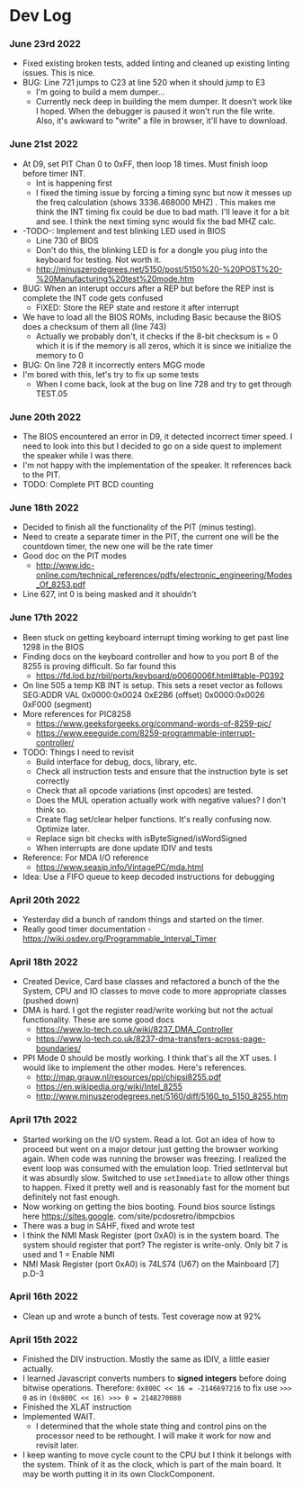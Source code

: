 # Dev Log
### June 23rd 2022
* Fixed existing broken tests, added linting and cleaned up existing linting issues. This is nice.
* BUG: Line 721 jumps to C23 at line 520 when it should jump to E3
  * I'm going to build a mem dumper...
  * Currently neck deep in building the mem dumper. It doesn't work like I hoped. When the debugger is paused it 
    won't run the file write. Also, it's awkward to "write" a file in browser, it'll have to download.

### June 21st 2022
* At D9, set PIT Chan 0 to 0xFF, then loop 18 times. Must finish loop before timer INT.
  * Int is happening first
  * I fixed the timing issue by forcing a timing sync but now it messes up the freq calculation (shows 3336.468000 MHZ)
    . This makes me think the INT timing fix could be due to bad math. I'll leave it for a bit and see. I think the 
    next timing sync would fix the bad MHZ calc.
* -TODO-: Implement and test blinking LED used in BIOS
  * Line 730 of BIOS
  * Don't do this, the blinking LED is for a dongle you plug into the keyboard for testing. Not worth it.
  * http://minuszerodegrees.net/5150/post/5150%20-%20POST%20-%20Manufacturing%20test%20mode.htm
* BUG: When an interupt occurs after a REP but before the REP inst is complete the INT code gets confused
  * FIXED: Store the REP state and restore it after interrupt
* We have to load all the BIOS ROMs, including Basic because the BIOS does a checksum of them all (line 743)
  * Actually we probably don't, it checks if the 8-bit checksum is = 0 which it is if the memory is all zeros, which
    it is since we initialize the memory to 0
* BUG: On line 728 it incorrectly enters MGG mode
* I'm bored with this, let's try to fix up some tests
  * When I come back, look at the bug on line 728 and try to get through TEST.05

### June 20th 2022
* The BIOS encountered an error in D9, it detected incorrect timer speed. I need to look into this but I decided to 
  go on a side quest to implement the speaker while I was there.
* I'm not happy with the implementation of the speaker. It references back to the PIT.
* TODO: Complete PIT BCD counting

### June 18th 2022
* Decided to finish all the functionality of the PIT (minus testing).
* Need to create a separate timer in the PIT, the current one will be the countdown timer, the new one will be the 
  rate timer
* Good doc on the PIT modes
  * http://www.idc-online.com/technical_references/pdfs/electronic_engineering/Modes_Of_8253.pdf
* Line 627, int 0 is being masked and it shouldn't

### June 17th 2022
* Been stuck on getting keyboard interrupt timing working to get past line 1298 in the BIOS
* Finding docs on the keyboard controller and how to you port B of the 8255 is proving difficult. So far found this
  * https://fd.lod.bz/rbil/ports/keyboard/p0060006f.html#table-P0392
* On line 505 a temp KB INT is setup. This sets a reset vector as follows
  SEG:ADDR        VAL
  0x0000:0x0024   0xE2B6  (offset)
  0x0000:0x0026   0xF000  (segment)
* More references for PIC8258
  * https://www.geeksforgeeks.org/command-words-of-8259-pic/
  * https://www.eeeguide.com/8259-programmable-interrupt-controller/
* TODO: Things I need to revisit
  * Build interface for debug, docs, library, etc.
  * Check all instruction tests and ensure that the instruction byte is set correctly
  * Check that all opcode variations (inst opcodes) are tested.
  * Does the MUL operation actually work with negative values? I don't think so.
  * Create flag set/clear helper functions. It's really confusing now. Optimize later.
  * Replace sign bit checks with isByteSigned/isWordSigned
  * When interrupts are done update IDIV and tests
* Reference: For MDA I/O reference
  * https://www.seasip.info/VintagePC/mda.html
* Idea: Use a FIFO queue to keep decoded instructions for debugging

### April 20th 2022
* Yesterday did a bunch of random things and started on the timer.
* Really good timer documentation - https://wiki.osdev.org/Programmable_Interval_Timer

### April 18th 2022
* Created Device, Card base classes and refactored a bunch of the the System, CPU and IO classes to move
  code to more appropriate classes (pushed down)
* DMA is hard. I got the register read/write working but not the actual functionality. These are some good docs
  * https://www.lo-tech.co.uk/wiki/8237_DMA_Controller
  * https://www.lo-tech.co.uk/8237-dma-transfers-across-page-boundaries/
* PPI Mode 0 should be mostly working. I think that's all the XT uses. I would like to implement the other modes. 
  Here's references.
  * http://map.grauw.nl/resources/ppi/chipsi8255.pdf
  * https://en.wikipedia.org/wiki/Intel_8255
  * http://www.minuszerodegrees.net/5160/diff/5160_to_5150_8255.htm

### April 17th 2022
* Started working on the I/O system. Read a lot. Got an idea of how to proceed but went on a major detour just 
  getting the browser working again. When code was running the browser was freezing. I realized the event loop was 
  consumed with the emulation loop. Tried setInterval but it was absurdly slow. Switched to use `setImmediate` to allow 
  other things to happen. Fixed it pretty well and is reasonably fast for the moment but definitely not fast enough.
* Now working on getting the bios booting. Found bios source listings here https://sites.google.
  com/site/pcdosretro/ibmpcbios
* There was a bug in SAHF, fixed and wrote test
* I think the NMI Mask Register (port 0xA0) is in the system board. The system should register that port?
  The register is write-only. Only bit 7 is used and 1 = Enable NMI
* NMI Mask Register (port 0xA0) is 74LS74 (U67) on the Mainboard [7] p.D-3

### April 16th 2022
* Clean up and wrote a bunch of tests. Test coverage now at 92%

### April 15th 2022
* Finished the DIV instruction. Mostly the same as IDIV, a little easier actually.
* I learned Javascript converts numbers to **signed integers** before doing bitwise operations. Therefore:
`0x800C << 16 = -2146697216` to fix use `>>> 0` as in `(0x800C << 16) >>> 0 = 2148270080`
* Finished the XLAT instruction
* Implemented WAIT.
  * I determined that the whole state thing and control pins on the processor need to be rethought. I will make it work for now and revisit later.
* I keep wanting to move cycle count to the CPU but I think it belongs with the system. Think of it as the clock, which is part of the main board. It may be worth putting it in its own ClockComponent.
